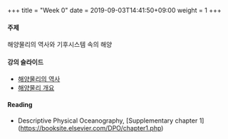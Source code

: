 +++
title = "Week 0"
date =  2019-09-03T14:41:50+09:00
weight = 1
+++

#### 주제

해양물리의 역사와 기후시스템 속의 해양

#### 강의 슬라이드

+ [해양물리의 역사](https://yscec.yonsei.ac.kr/mod/lcms/download.php?id=1476787&fileid=483737)
+ [해양물리 개요](https://yscec.yonsei.ac.kr/mod/lcms/download.php?id=1477839&fileid=483922)

#### Reading
+ Descriptive Physical Oceanography, [Supplementary chapter 1] (https://booksite.elsevier.com/DPO/chapter1.php)
